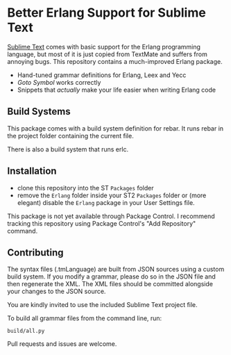 # Better Erlang Support for Sublime Text

[Sublime Text] comes with basic support for the Erlang programming language,
but most of it is just copied from TextMate and suffers from annoying bugs.
This repository contains a much-improved Erlang package.

- Hand-tuned grammar definitions for Erlang, Leex and Yecc
- *Goto Symbol* works correctly
- Snippets that *actually* make your life easier when writing Erlang code

## Build Systems

This package comes with a build system definition for rebar.
It runs rebar in the project folder containing the current file.

There is also a build system that runs erlc.

## Installation

* clone this repository into the ST `Packages` folder
* remove the `Erlang` folder inside your ST2 `Packages` folder or (more elegant)
  disable the `Erlang` package in your User Settings file.

This package is not yet available through Package Control.
I recommend tracking this repository using Package Control's "Add Repository" command.

## Contributing

The syntax files (.tmLanguage) are built from JSON sources using
a custom build system. If you modify a grammar, please do so in the JSON file
and then regenerate the XML. The XML files should be committed alongside your changes
to the JSON source.

You are kindly invited to use the included Sublime Text project file.

To build all grammar files from the command line, run:

	build/all.py

Pull requests and issues are welcome.

[Sublime Text]: http://sublimetext.com
[SublimErl]: https://github.com/ostinelli/SublimErl
